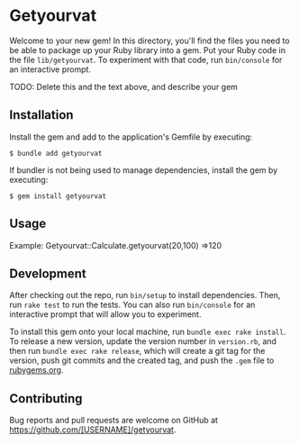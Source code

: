 # Getyourvat

Welcome to your new gem! In this directory, you'll find the files you need to be able to package up your Ruby library into a gem. Put your Ruby code in the file `lib/getyourvat`. To experiment with that code, run `bin/console` for an interactive prompt.

TODO: Delete this and the text above, and describe your gem

## Installation

Install the gem and add to the application's Gemfile by executing:

    $ bundle add getyourvat

If bundler is not being used to manage dependencies, install the gem by executing:

    $ gem install getyourvat

## Usage

Example:
Getyourvat::Calculate.getyourvat(20,100) =>120

## Development

After checking out the repo, run `bin/setup` to install dependencies. Then, run `rake test` to run the tests. You can also run `bin/console` for an interactive prompt that will allow you to experiment.

To install this gem onto your local machine, run `bundle exec rake install`. To release a new version, update the version number in `version.rb`, and then run `bundle exec rake release`, which will create a git tag for the version, push git commits and the created tag, and push the `.gem` file to [rubygems.org](https://rubygems.org).

## Contributing

Bug reports and pull requests are welcome on GitHub at https://github.com/[USERNAME]/getyourvat.
